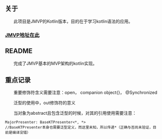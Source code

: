 ## 关于 ##

　　此项目是JMVP的Kotlin版本，目的在于学习kotlin语法的应用。

### [JMVP地址在此](https://github.com/jianyuyouhun/JMVP) ###

## README ##

　　完成了JMVP基本的MVP架构的kotlin实现。

## 重点记录 ##

　　重要修饰符含义需要注意：open， companion object{}， @Synchronized

　　泛型的使用中，out修饰符的意义

　　当对象为abstract且包含泛型的时候，对其的引用使用需要注意：

	MajorPresenter: BaseKTPresenter<*, *>
	//BaseKTPresenter本身也需要泛型定义，而这里未知，所以传递*（正确与否尚未验证，目前是编译没错）

